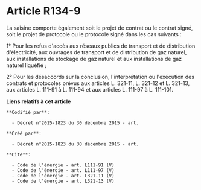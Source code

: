 # Article R134-9

La saisine comporte également soit le projet de contrat ou le contrat signé, soit le projet de protocole ou le protocole
signé dans les cas suivants : 

1° Pour les refus d'accès aux réseaux publics de transport et de distribution d'électricité, aux ouvrages de transport et de
distribution de gaz naturel, aux installations de stockage de gaz naturel et aux installations de gaz naturel liquéfié ; 

2° Pour les désaccords sur la conclusion, l'interprétation ou l'exécution des contrats et protocoles prévus aux articles L.
321-11, L. 321-12 et L. 321-13, aux articles L. 111-91 à L. 111-94 et aux articles L. 111-97 à L. 111-101.

**Liens relatifs à cet article**

	**Codifié par**:

	  - Décret n°2015-1823 du 30 décembre 2015 - art.

	**Créé par**:

	  - Décret n°2015-1823 du 30 décembre 2015 - art.

	**Cite**:

	  - Code de l'énergie - art. L111-91 (V)
	  - Code de l'énergie - art. L111-97 (V)
	  - Code de l'énergie - art. L321-11 (V)
	  - Code de l'énergie - art. L321-13 (V)

